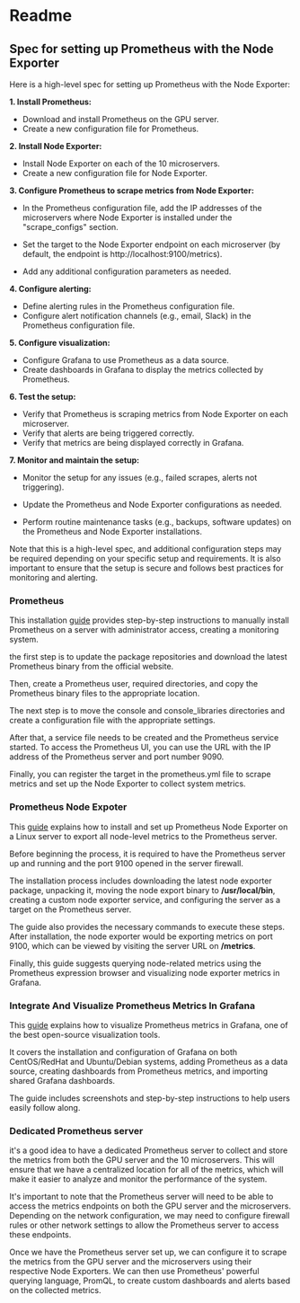 # Readme

## Spec for setting up Prometheus with the Node Exporter

Here is a high-level spec for setting up Prometheus with the Node Exporter:

**1. Install Prometheus:**

- Download and install Prometheus on the GPU server.
- Create a new configuration file for Prometheus.

**2.  Install Node Exporter:**

- Install Node Exporter on each of the 10 microservers.
- Create a new configuration file for Node Exporter.

**3. Configure Prometheus to scrape metrics from Node Exporter:**

- In the Prometheus configuration file, add the IP addresses of the microservers where Node Exporter is installed under the "scrape_configs" section.

- Set the target to the Node Exporter endpoint on each microserver (by default, the endpoint is http://localhost:9100/metrics).
 - Add any additional configuration parameters as needed.

**4. Configure alerting:**

- Define alerting rules in the Prometheus configuration file.
- Configure alert notification channels (e.g., email, Slack) in the Prometheus configuration file.

**5. Configure visualization:**

- Configure Grafana to use Prometheus as a data source.
- Create dashboards in Grafana to display the metrics collected by Prometheus.

**6. Test the setup:**

- Verify that Prometheus is scraping metrics from Node Exporter on each microserver.
- Verify that alerts are being triggered correctly.
- Verify that metrics are being displayed correctly in Grafana.

**7. Monitor and maintain the setup:**

- Monitor the setup for any issues (e.g., failed scrapes, alerts not triggering).

- Update the Prometheus and Node Exporter configurations as needed.

- Perform routine maintenance tasks (e.g., backups, software updates) on the Prometheus and Node Exporter installations.

Note that this is a high-level spec, and additional configuration steps may be required depending on your specific setup and requirements. It is also important to ensure that the setup is secure and follows best practices for monitoring and alerting.

### Prometheus

This installation [guide](https://devopscube.com/install-configure-prometheus-linux/) provides step-by-step instructions to manually install Prometheus on a server with administrator access, creating a monitoring system. 

the first step is to update the package repositories and download the latest Prometheus binary from the official website. 

Then, create a Prometheus user, required directories, and copy the Prometheus binary files to the appropriate location. 

The next step is to move the console and console_libraries directories and create a configuration file with the appropriate settings. 

After that, a service file needs to be created and the Prometheus service started. To access the Prometheus UI, you can use the URL with the IP address of the Prometheus server and port number 9090. 

Finally, you can register the target in the prometheus.yml file to scrape metrics and set up the Node Exporter to collect system metrics.

### Prometheus Node Expoter

This [guide](https://devopscube.com/monitor-linux-servers-prometheus-node-exporter/) explains how to install and set up Prometheus Node Exporter on a Linux server to export all node-level metrics to the Prometheus server. 

Before beginning the process, it is required to have the Prometheus server up and running and the port 9100 opened in the server firewall. 

The installation process includes downloading the latest node exporter package, unpacking it, moving the node export binary to **/usr/local/bin**, creating a custom node exporter service, and configuring the server as a target on the Prometheus server. 

The guide also provides the necessary commands to execute these steps. After installation, the node exporter would be exporting metrics on port 9100, which can be viewed by visiting the server URL on **/metrics**. 

Finally, this guide suggests querying node-related metrics using the Prometheus expression browser and visualizing node exporter metrics in Grafana.

### Integrate And Visualize Prometheus Metrics In Grafana

This [guide](https://devopscube.com/integrate-visualize-prometheus-grafana/)  explains how to visualize Prometheus metrics in Grafana, one of the best open-source visualization tools. 

It covers the installation and configuration of Grafana on both CentOS/RedHat and Ubuntu/Debian systems, adding Prometheus as a data source, creating dashboards from Prometheus metrics, and importing shared Grafana dashboards. 

The guide includes screenshots and step-by-step instructions to help users easily follow along.


### Dedicated Prometheus server

it's a good idea to have a dedicated Prometheus server to collect and store the metrics from both the GPU server and the 10 microservers. This will ensure that we have a centralized location for all of the metrics, which will make it easier to analyze and monitor the performance of the system.

It's important to note that the Prometheus server will need to be able to access the metrics endpoints on both the GPU server and the microservers. Depending on the network configuration, we may need to configure firewall rules or other network settings to allow the Prometheus server to access these endpoints.

Once we have the Prometheus server set up, we can configure it to scrape the metrics from the GPU server and the microservers using their respective Node Exporters. We can then use Prometheus' powerful querying language, PromQL, to create custom dashboards and alerts based on the collected metrics.